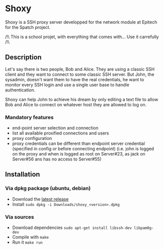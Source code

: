 # Shoxy

Shoxy is a SSH proxy server developped for the network module at Epitech for the Spatch project.

/!\ This is a school projet, with everything that comes with... Use it carrefully /!\

## Description

Let's say there is two people, Bob and Alice. They are using a classic SSH client and they want to connect to some classic SSH server. But John, the sysadmin, doesn't want them to have the real credentials, he want to monitor every SSH login and use a single user base to handle authentication.

Shoxy can help John to achieve his dream by only editing a text file to allow Bob and Alice to connect on whatever host they are allowed to log on.


### Mandatory features

- end-point server selection and connection
- list all available proxified connections and users
- proxy configuration
- proxy credentials can be different than endpoint server credential (specified in config or before connecting endpoint) (i.e. john is logged on the proxy and when is logged as root on Server#23, as jack on Server#56 ans has no access to Server#55)


## Installation

### Via dpkg package (ubuntu, debian)

- Download the [latest release](https://github.com/krostar/shoxy/releases/latest)
- Install `sudo dpkg -i Downloads/shoxy_<version>.dpkg`

### Via sources

- Download dependencies `sudo apt-get install libssh-dev libpam0g-dev`
- Compile with `make`
- Run it `make run`
